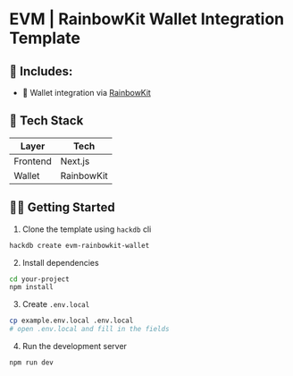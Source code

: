 # EVM | RainbowKit Wallet Integration Template

## 🚀 Includes:
- 🔌 Wallet integration via [RainbowKit](https://www.rainbowkit.com/)

## 🧰 Tech Stack

| Layer      | Tech             |
|------------|------------------|
| Frontend   | Next.js          |
| Wallet     | RainbowKit       |

## 🧑‍💻 Getting Started

1. Clone the template using `hackdb` cli
```bash
hackdb create evm-rainbowkit-wallet
```

2. Install dependencies
```bash
cd your-project
npm install
```

3. Create `.env.local`
```bash
cp example.env.local .env.local
# open .env.local and fill in the fields
```

4. Run the development server
```bash
npm run dev
```